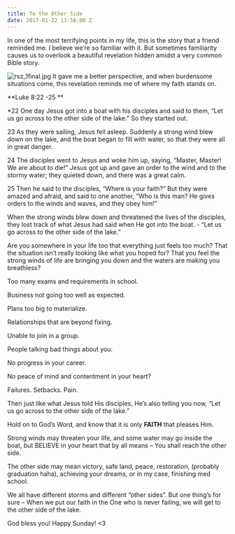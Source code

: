 ```yaml
---
title: To the Other Side
date: 2017-01-22 13:58:00 Z
---
```


In one of the most terrifying points in my life, this is the story that a friend reminded me. I believe we’re so familiar with it. But sometimes familiarity causes us to overlook a beautiful revelation hidden amidst a very common Bible story.


![rsz_1final.jpg](/uploads/rsz_1final.jpg)
It gave me a better perspective, and when burdensome situations come, this revelation reminds me of where my faith stands on.

\*\*Luke 8:22 -25 \*\*

 *22 One day Jesus got into a boat with his disciples and said to them, “Let us go across to the other side of the lake.” So they started out.


23 As they were sailing, Jesus fell asleep. Suddenly a strong wind blew down on the lake, and the boat began to fill with water, so that they were all in great danger.

24 The disciples went to Jesus and woke him up, saying, “Master, Master! We are about to die!”
Jesus got up and gave an order to the wind and to the stormy water; they quieted down, and there was a great calm.

25 Then he said to the disciples, “Where is your faith?” But they were amazed and afraid, and said to one another, “Who is this man? He gives orders to the winds and waves, and they obey him!”

When the strong winds blew down and threatened the lives of the disciples, they lost track of what Jesus had said when He got into the boat. - “Let us go across to the other side of the lake.”

 

Are you somewhere in your life too that everything just feels too much? That the situation isn’t really looking like what you hoped for? That you feel the strong winds of life are bringing you down and the waters are making you breathless?


Too many exams and requirements in school.


Business not going too well as expected.


Plans too big to materialize.


Relationships that are beyond fixing.


Unable to join in a group.


People talking bad things about you.


No progress in your career.


No peace of mind and contentment in your heart?


Failures. Setbacks. Pain.


Then just like what Jesus told His disciples, He’s also telling you now, “Let us go across to the other side of the lake.”

Hold on to God’s Word, and know that it is only **FAITH** that pleases Him.

Strong winds may threaten your life, and some water may go inside the boat, but BELIEVE in your heart that by all means – You shall reach the other side.


The other side may mean victory, safe land, peace, restoration, (probably graduation haha), achieving your dreams, or in my case, finishing med school.


We all have different storms and different “other sides”. But one thing’s for sure – When we put our faith in the One who is never failing, we will get to the other side of the lake.


God bless you! Happy Sunday! <3